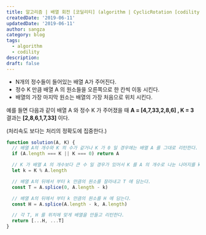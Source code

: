 ```yaml
---
title: 알고리즘 | 배열 회전 [코딜리티] (algorithm | CyclicRotation [codility])
createdDate: '2019-06-11'
updatedDate: '2019-06-11'
author: sangza
category: blog
tags:
  - algorithm
  - codility
description:
draft: false
---
```


- N개의 정수들이 들어있는 배열 A가 주어진다.
- 정수 K 만큼 배열 A 의 원소들을 오른쪽으로 한 칸씩 이동 시킨다.
- 배열의 가장 마지막 원소는 배열의 가장 처음으로 위치 시킨다.

예를 들면 다음과 같이 배열 A 와 정수 K 가 주어졌을 때
**A = [4,7,33,2,8,6] , K = 3**
결과는 **[2,8,6,1,7,33]** 이다.

(처리속도 보다는 처리의 정확도에 집중한다.)

```javascript
function solution(A, K) {
  // 배열 A의 개수와 K 의 수가 같거나 K 가 0 일 경우에는 배열 A 를 그대로 리턴한다.
  if (A.length === K || K === 0) return A

  // K 가 배열 A 의 개수보다 큰 수 일 경우가 있어서 K 를 A 의 개수로 나눈 나머지를 k 에 담는다.
  let k = K % A.length

  // 배열 A의 뒤에서 부터 k 만큼의 원소를 잘라내고 T 에 담는다.
  const T = A.splice(0, A.length - k)

  // 배열 A의 뒤에서 부터 k 만큼의 원소를 H 에 담는다.
  const H = A.splice(A.length - k, A.length)

  // 각 T, H 를 위치에 맞게 배열을 만들고 리턴한다.
  return [...H, ...T]
}
```
